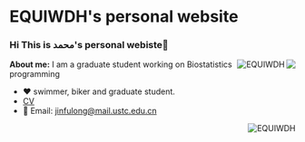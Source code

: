 # EQUIWDH's personal website

### Hi  This is محمد's personal webiste👋  

 <img align="right" src="https://github-readme-stats.vercel.app/api?username=EQUIWDH&show_icons=true&icon_color=805AD5&text_color=718096&bg_color=ffffff&hide_title=true&count_private=true" />
 </p><img align="right" src="https://github-readme-streak-stats-five-alpha.vercel.app?user=EQUIWDH" alt="EQUIWDH" /> </p>

**About me:**
I am a graduate student working on Biostatistics programming
- ❤️ swimmer, biker and graduate student.
- [CV](https://yourusername.github.io/path/to/resume.pdf)
- 💬 Email: jinfulong@mail.ustc.edu.cn
<img align="right" src="https://github-readme-stats.vercel.app/api/top-langs/?username=EQUIWDH" alt="EQUIWDH" />


